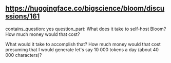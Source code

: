 ## https://huggingface.co/bigscience/bloom/discussions/161

contains_question: yes
question_part: What does it take to self-host Bloom? How much money would that cost? 

What would it take to accomplish that? How much money would that cost presuming that I would generate let's say 10 000 tokens a day (about 40 000 characters)?